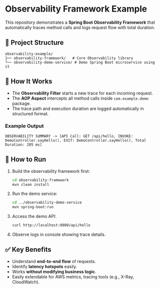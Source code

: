 
# Observability Framework Example

This repository demonstrates a **Spring Boot Observability Framework** that automatically traces method calls and logs request flow with total duration.

## 📘 Project Structure

```
observability-example/
├── observability-framework/   # Core Observability library
└── observability-demo-service/ # Demo Spring Boot microservice using it
```

## 🚀 How It Works

- The **Observability Filter** starts a new trace for each incoming request.
- The **AOP Aspect** intercepts all method calls inside `com.example.demo` package.
- The trace path and execution duration are logged automatically in structured format.

### Example Output

```
OBSERVABILITY SUMMARY -> [API Call: GET /api/hello, INVOKE: DemoController.sayHello(), EXIT: DemoController.sayHello(), Total Duration: 205 ms]
```

## 🧩 How to Run

1. Build the observability framework first:
   ```bash
   cd observability-framework
   mvn clean install
   ```

2. Run the demo service:
   ```bash
   cd ../observability-demo-service
   mvn spring-boot:run
   ```

3. Access the demo API:
   ```bash
   curl http://localhost:8080/api/hello
   ```

4. Observe logs in console showing trace details.

## ✅ Key Benefits

- Understand **end-to-end flow** of requests.
- Identify **latency hotspots** easily.
- Works **without modifying business logic**.
- Easily extendable for AWS metrics, tracing tools (e.g., X-Ray, CloudWatch).

